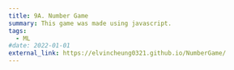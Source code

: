```yaml
---
title: 9A. Number Game
summary: This game was made using javascript.
tags:
  - ML
#date: 2022-01-01
external_link: https://elvincheung0321.github.io/NumberGame/
---
```

